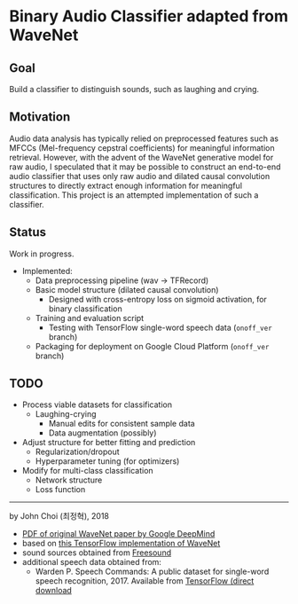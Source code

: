 # Binary Audio Classifier adapted from WaveNet

## Goal
Build a classifier to distinguish sounds, such as laughing and crying.

## Motivation
Audio data analysis has typically relied on preprocessed features such as MFCCs (Mel-frequency cepstral coefficients) for meaningful information retrieval. However, with the advent of the WaveNet generative model for raw audio, I speculated that it may be possible to construct an end-to-end audio classifier that uses only raw audio and dilated causal convolution structures to directly extract enough information for meaningful classification. This project is an attempted implementation of such a classifier.

## Status
Work in progress.
* Implemented:
  * Data preprocessing pipeline (wav -> TFRecord)
  * Basic model structure (dilated causal convolution)
    * Designed with cross-entropy loss on sigmoid activation, for binary classification
  * Training and evaluation script
    * Testing with TensorFlow single-word speech data (`onoff_ver` branch)
  * Packaging for deployment on Google Cloud Platform (`onoff_ver` branch)

## TODO
* Process viable datasets for classification
  * Laughing-crying
    * Manual edits for consistent sample data
    * Data augmentation (possibly)
* Adjust structure for better fitting and prediction
  * Regularization/dropout
  * Hyperparameter tuning (for optimizers)
* Modify for multi-class classification
  * Network structure
  * Loss function

---

by John Choi (최정혁), 2018  
* [PDF of original WaveNet paper by Google DeepMind](https://arxiv.org/pdf/1609.03499.pdf)
* based on [this TensorFlow implementation of WaveNet](https://github.com/ibab/tensorflow-wavenet)
* sound sources obtained from [Freesound](https://www.freesound.org)
* additional speech data obtained from:
  * Warden P. Speech Commands: A public dataset for single-word speech recognition, 2017. Available from [TensorFlow (direct download](http://download.tensorflow.org/data/speech_commands_v0.01.tar.gz)
